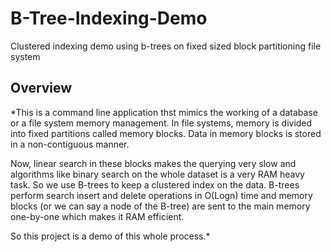 # B-Tree-Indexing-Demo
Clustered indexing demo using b-trees on fixed sized block partitioning file system

## Overview
*This is a command line application thst mimics the working of a database or a file system memory management. In file systems, memory is divided into fixed partitions called memory blocks. Data in memory blocks is stored in a non-contiguous manner.

Now, linear search in these blocks makes the querying very slow and algorithms like binary search on the whole dataset is a very RAM heavy task. So we use B-trees to keep a clustered index on the data. B-trees perform search insert and delete operations in O(Logn) time and memory blocks (or we can say a node of the B-tree) are sent to the main memory one-by-one which makes it RAM efficient.

So this project is a demo of this whole process.*
